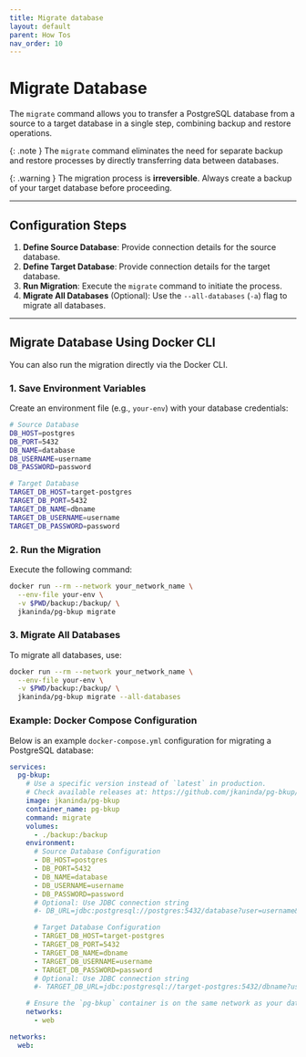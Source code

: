 ```yaml
---
title: Migrate database
layout: default
parent: How Tos
nav_order: 10
---
```


# Migrate Database

The `migrate` command allows you to transfer a PostgreSQL database from a source to a target database in a single step, combining backup and restore operations.

{: .note }
The `migrate` command eliminates the need for separate backup and restore processes by directly transferring data between databases.

{: .warning }
The migration process is **irreversible**. Always create a backup of your target database before proceeding.

---

## Configuration Steps

1. **Define Source Database**: Provide connection details for the source database.
2. **Define Target Database**: Provide connection details for the target database.
3. **Run Migration**: Execute the `migrate` command to initiate the process.
4. **Migrate All Databases** (Optional): Use the `--all-databases` (`-a`) flag to migrate all databases.

---

## Migrate Database Using Docker CLI

You can also run the migration directly via the Docker CLI.

### 1. Save Environment Variables

Create an environment file (e.g., `your-env`) with your database credentials:

```bash
# Source Database
DB_HOST=postgres
DB_PORT=5432
DB_NAME=database
DB_USERNAME=username
DB_PASSWORD=password

# Target Database
TARGET_DB_HOST=target-postgres
TARGET_DB_PORT=5432
TARGET_DB_NAME=dbname
TARGET_DB_USERNAME=username
TARGET_DB_PASSWORD=password
```

### 2. Run the Migration

Execute the following command:

```bash
docker run --rm --network your_network_name \
  --env-file your-env \
  -v $PWD/backup:/backup/ \
  jkaninda/pg-bkup migrate
```

### 3. Migrate All Databases

To migrate all databases, use:

```bash
docker run --rm --network your_network_name \
  --env-file your-env \
  -v $PWD/backup:/backup/ \
  jkaninda/pg-bkup migrate --all-databases
```

### Example: Docker Compose Configuration

Below is an example `docker-compose.yml` configuration for migrating a PostgreSQL database:

```yaml
services:
  pg-bkup:
    # Use a specific version instead of `latest` in production.
    # Check available releases at: https://github.com/jkaninda/pg-bkup/releases
    image: jkaninda/pg-bkup
    container_name: pg-bkup
    command: migrate
    volumes:
      - ./backup:/backup
    environment:
      # Source Database Configuration
      - DB_HOST=postgres
      - DB_PORT=5432
      - DB_NAME=database
      - DB_USERNAME=username
      - DB_PASSWORD=password
      # Optional: Use JDBC connection string
      #- DB_URL=jdbc:postgresql://postgres:5432/database?user=username&password=password

      # Target Database Configuration
      - TARGET_DB_HOST=target-postgres
      - TARGET_DB_PORT=5432
      - TARGET_DB_NAME=dbname
      - TARGET_DB_USERNAME=username
      - TARGET_DB_PASSWORD=password
      # Optional: Use JDBC connection string
      #- TARGET_DB_URL=jdbc:postgresql://target-postgres:5432/dbname?user=username&password=password

    # Ensure the `pg-bkup` container is on the same network as your databases
    networks:
      - web

networks:
  web:
```
